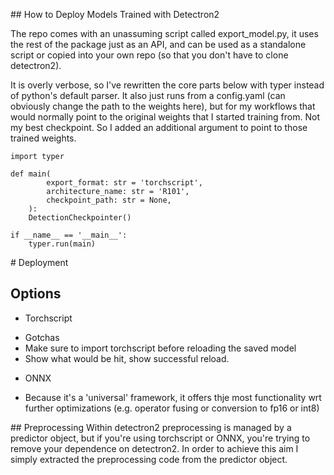 ## How to Deploy Models Trained with Detectron2

The repo comes with an unassuming script called export_model.py, it uses the rest of the package just as an API, and can be used as a standalone script or copied into your own repo (so that you don't have to clone detectron2).

It is overly verbose, so I've rewritten the core parts below with typer instead of python's default parser. 
It also just runs from a config.yaml (can obviously change the path to the weights here), but for my workflows that would normally point to the original weights that I started training from. Not my best checkpoint.
So I added an additional argument to point to those trained weights.

```
import typer 

def main(
        export_format: str = 'torchscript',
        architecture_name: str = 'R101',
        checkpoint_path: str = None,
    ): 
    DetectionCheckpointer()

if __name__ == '__main__':
    typer.run(main)
```


# Deployment

## Options 

* Torchscript 
- Gotchas 
- Make sure to import torchscript before reloading the saved model 
- Show what would be hit, show successful reload. 

* ONNX 
- Because it's a 'universal' framework, it offers thje most functionality wrt further optimizations (e.g. operator fusing or conversion to fp16 or int8) 

## Preprocessing 
Within detectron2 preprocessing is managed by a predictor object, but if you're using torchscript or ONNX, you're trying to remove your 
dependence on detectron2. In order to achieve this aim I simply extracted the preprocessing code from the predictor object.

